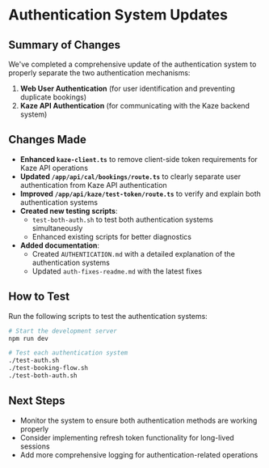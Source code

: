 # Authentication System Updates

## Summary of Changes

We've completed a comprehensive update of the authentication system to properly separate the two authentication mechanisms:

1. **Web User Authentication** (for user identification and preventing duplicate bookings)
2. **Kaze API Authentication** (for communicating with the Kaze backend system)

## Changes Made

- **Enhanced `kaze-client.ts`** to remove client-side token requirements for Kaze API operations
- **Updated `/app/api/cal/bookings/route.ts`** to clearly separate user authentication from Kaze API authentication
- **Improved `/app/api/kaze/test-token/route.ts`** to verify and explain both authentication systems
- **Created new testing scripts**:
  - `test-both-auth.sh` to test both authentication systems simultaneously
  - Enhanced existing scripts for better diagnostics
- **Added documentation**:
  - Created `AUTHENTICATION.md` with a detailed explanation of the authentication systems
  - Updated `auth-fixes-readme.md` with the latest fixes

## How to Test

Run the following scripts to test the authentication systems:

```bash
# Start the development server
npm run dev

# Test each authentication system
./test-auth.sh
./test-booking-flow.sh
./test-both-auth.sh
```

## Next Steps

- Monitor the system to ensure both authentication methods are working properly
- Consider implementing refresh token functionality for long-lived sessions
- Add more comprehensive logging for authentication-related operations
